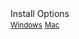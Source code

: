 <div class="panel panel-info hidden-print hidden-sm">
	<div class="panel-heading">Install Options</div>
	<a href="http://go.microsoft.com/?linkid=9828653&amp;clcid=0x409" class="btn btn-success btn-small btn-block"><small>Windows</small></a>
	<a href="http://go.microsoft.com/fwlink/?linkid=253471&amp;clcid=0x409" class="btn btn-success btn-small btn-block"><small>Mac</small></a>
</div>
